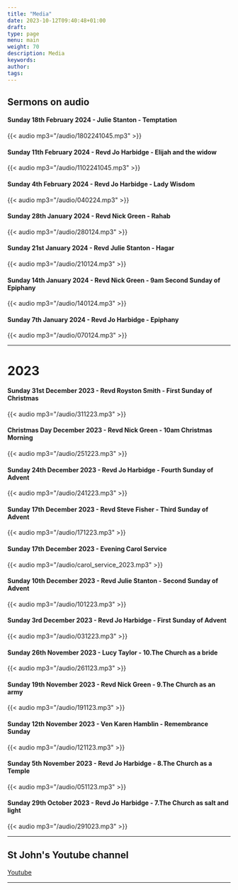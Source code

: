 ```yaml
---
title: "Media"
date: 2023-10-12T09:40:48+01:00
draft: 
type: page
menu: main
weight: 70
description: Media
keywords:
author: 
tags: 
---
```


## Sermons on audio 

#### Sunday 18th February 2024 - Julie Stanton - Temptation

{{< audio mp3="/audio/1802241045.mp3" >}}

#### Sunday 11th February 2024 - Revd Jo Harbidge - Elijah and the widow

{{< audio mp3="/audio/1102241045.mp3" >}}

#### Sunday 4th February 2024 - Revd Jo Harbidge - Lady Wisdom

{{< audio mp3="/audio/040224.mp3" >}}

#### Sunday 28th January 2024 - Revd Nick Green - Rahab

{{< audio mp3="/audio/280124.mp3" >}}

#### Sunday 21st January 2024 - Revd Julie Stanton - Hagar

{{< audio mp3="/audio/210124.mp3" >}}

#### Sunday 14th January 2024 - Revd Nick Green  - 9am Second Sunday of Epiphany

{{< audio mp3="/audio/140124.mp3" >}}

#### Sunday 7th January 2024 - Revd Jo Harbidge  - Epiphany

{{< audio mp3="/audio/070124.mp3" >}}

---

# 2023 

#### Sunday 31st December 2023 - Revd Royston Smith  - First Sunday of Christmas

{{< audio mp3="/audio/311223.mp3" >}}

#### Christmas Day December 2023 - Revd Nick Green - 10am Christmas Morning

{{< audio mp3="/audio/251223.mp3" >}}

#### Sunday 24th December 2023 - Revd Jo Harbidge - Fourth Sunday of Advent

{{< audio mp3="/audio/241223.mp3" >}}

#### Sunday 17th December 2023 - Revd Steve Fisher - Third Sunday of Advent

{{< audio mp3="/audio/171223.mp3" >}}

#### Sunday 17th December 2023 - Evening Carol Service

{{< audio mp3="/audio/carol_service_2023.mp3" >}}

#### Sunday 10th December 2023 - Revd Julie Stanton - Second Sunday of Advent

{{< audio mp3="/audio/101223.mp3" >}}

#### Sunday 3rd December 2023 - Revd Jo Harbidge - First Sunday of Advent

{{< audio mp3="/audio/031223.mp3" >}}

#### Sunday 26th November 2023 - Lucy Taylor - 10.The Church as a bride

{{< audio mp3="/audio/261123.mp3" >}}

#### Sunday 19th November 2023 - Revd Nick Green - 9.The Church as an army

{{< audio mp3="/audio/191123.mp3" >}}

#### Sunday 12th November 2023 - Ven Karen Hamblin - Remembrance Sunday

{{< audio mp3="/audio/121123.mp3" >}}

#### Sunday 5th November 2023 - Revd Jo Harbidge - 8.The Church as a Temple

{{< audio mp3="/audio/051123.mp3" >}}

#### Sunday 29th October 2023 - Revd Jo Harbidge - 7.The Church as salt and light

{{< audio mp3="/audio/291023.mp3" >}}

---

## St John's Youtube channel

[Youtube](https://www.youtube.com/channel/UCh7jLJ0esHTVGjwZpf_mHAQ/videos?view=57)

---


